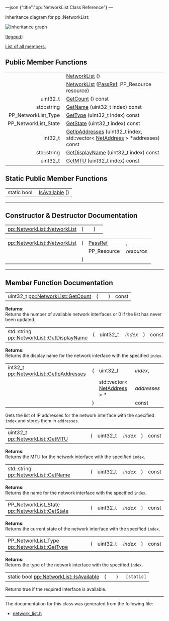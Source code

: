 —json {“title”:“pp::NetworkList Class Reference”} —

Inheritance diagram for pp::NetworkList:

![Inheritance graph](/docs/native-client/pepper_beta/cpp/classpp_1_1_network_list__inherit__graph.png)

<span class="legend">\[[legend](/docs/native-client/pepper_beta/cpp/graph_legend/)\]</span>

[List of all members.](/docs/native-client/pepper_beta/cpp/classpp_1_1_network_list-members/)

Public Member Functions
-----------------------

<table><tbody><tr class="odd"><td style="text-align: right;"> </td><td><a href="/docs/native-client/pepper_beta/cpp/classpp_1_1_network_list#a2f79e2f0c884db428a4e1df63b64e2c0" class="el">NetworkList</a> ()</td></tr><tr class="even"><td style="text-align: right;"> </td><td><a href="/docs/native-client/pepper_beta/cpp/classpp_1_1_network_list#a3d91fdce92976477be4a131fdd5c21e1" class="el">NetworkList</a> (<a href="/docs/native-client/pepper_beta/cpp/namespacepp#a339083c1beec620267bf8b3c55decaa5" class="el">PassRef</a>, PP_Resource resource)</td></tr><tr class="odd"><td style="text-align: right;">uint32_t </td><td><a href="/docs/native-client/pepper_beta/cpp/classpp_1_1_network_list#a4dd51a7af2b0af6c6b962e975131c3e2" class="el">GetCount</a> () const</td></tr><tr class="even"><td style="text-align: right;">std::string </td><td><a href="/docs/native-client/pepper_beta/cpp/classpp_1_1_network_list#acb253aedb772fc42bdfbb5d05331d8b1" class="el">GetName</a> (uint32_t index) const</td></tr><tr class="odd"><td style="text-align: right;">PP_NetworkList_Type </td><td><a href="/docs/native-client/pepper_beta/cpp/classpp_1_1_network_list#a61d4a2421294e176d749115cbf5fb91b" class="el">GetType</a> (uint32_t index) const</td></tr><tr class="even"><td style="text-align: right;">PP_NetworkList_State </td><td><a href="/docs/native-client/pepper_beta/cpp/classpp_1_1_network_list#a9c4a05d5bc5d0d23aac52f59f1718e32" class="el">GetState</a> (uint32_t index) const</td></tr><tr class="odd"><td style="text-align: right;">int32_t </td><td><a href="/docs/native-client/pepper_beta/cpp/classpp_1_1_network_list#ab2dee43ce3ac787852438210b80361d8" class="el">GetIpAddresses</a> (uint32_t index, std::vector&lt; <a href="/docs/native-client/pepper_beta/cpp/classpp_1_1_net_address/" class="el">NetAddress</a> &gt; *addresses) const</td></tr><tr class="even"><td style="text-align: right;">std::string </td><td><a href="/docs/native-client/pepper_beta/cpp/classpp_1_1_network_list#a5a9aff0b4b03205a35ba0298fb9d383f" class="el">GetDisplayName</a> (uint32_t index) const</td></tr><tr class="odd"><td style="text-align: right;">uint32_t </td><td><a href="/docs/native-client/pepper_beta/cpp/classpp_1_1_network_list#aebbb32231a87568e7fbe29e50e16fc58" class="el">GetMTU</a> (uint32_t index) const</td></tr></tbody></table>

Static Public Member Functions
------------------------------

<table><tbody><tr class="odd"><td style="text-align: right;">static bool </td><td><a href="/docs/native-client/pepper_beta/cpp/classpp_1_1_network_list#ab059a90bb9e2aced3f0e709853d0e61f" class="el">IsAvailable</a> ()</td></tr></tbody></table>

------------------------------------------------------------------------

Constructor & Destructor Documentation
--------------------------------------

<span id="a2f79e2f0c884db428a4e1df63b64e2c0" class="anchor" style="margin: 0;"></span>

<table><tbody><tr class="odd"><td><a href="/docs/native-client/pepper_beta/cpp/classpp_1_1_network_list#a2f79e2f0c884db428a4e1df63b64e2c0" class="el">pp::NetworkList::NetworkList</a></td><td>(</td><td></td><td>)</td><td></td></tr></tbody></table>

<span id="a3d91fdce92976477be4a131fdd5c21e1" class="anchor" style="margin: 0;"></span>

<table><tbody><tr class="odd"><td><a href="/docs/native-client/pepper_beta/cpp/classpp_1_1_network_list#a2f79e2f0c884db428a4e1df63b64e2c0" class="el">pp::NetworkList::NetworkList</a></td><td>(</td><td><a href="/docs/native-client/pepper_beta/cpp/namespacepp#a339083c1beec620267bf8b3c55decaa5" class="el">PassRef</a> </td><td>,</td></tr><tr class="even"><td></td><td></td><td>PP_Resource </td><td><em>resource</em> </td></tr><tr class="odd"><td></td><td>)</td><td></td><td></td></tr></tbody></table>

------------------------------------------------------------------------

Member Function Documentation
-----------------------------

<span id="a4dd51a7af2b0af6c6b962e975131c3e2" class="anchor" style="margin: 0;"></span>

<table><tbody><tr class="odd"><td>uint32_t <a href="/docs/native-client/pepper_beta/cpp/classpp_1_1_network_list#a4dd51a7af2b0af6c6b962e975131c3e2" class="el">pp::NetworkList::GetCount</a></td><td>(</td><td></td><td>)</td><td>const</td></tr></tbody></table>

**Returns:**  
Returns the number of available network interfaces or 0 if the list has never been updated.

<span id="a5a9aff0b4b03205a35ba0298fb9d383f" class="anchor" style="margin: 0;"></span>

<table><tbody><tr class="odd"><td>std::string <a href="/docs/native-client/pepper_beta/cpp/classpp_1_1_network_list#a5a9aff0b4b03205a35ba0298fb9d383f" class="el">pp::NetworkList::GetDisplayName</a></td><td>(</td><td>uint32_t </td><td><em>index</em></td><td>)</td><td>const</td></tr></tbody></table>

**Returns:**  
Returns the display name for the network interface with the specified `index`.

<span id="ab2dee43ce3ac787852438210b80361d8" class="anchor" style="margin: 0;"></span>

<table><tbody><tr class="odd"><td>int32_t <a href="/docs/native-client/pepper_beta/cpp/classpp_1_1_network_list#ab2dee43ce3ac787852438210b80361d8" class="el">pp::NetworkList::GetIpAddresses</a></td><td>(</td><td>uint32_t </td><td><em>index</em>,</td></tr><tr class="even"><td></td><td></td><td>std::vector&lt; <a href="/docs/native-client/pepper_beta/cpp/classpp_1_1_net_address/" class="el">NetAddress</a> &gt; * </td><td><em>addresses</em> </td></tr><tr class="odd"><td></td><td>)</td><td></td><td>const</td></tr></tbody></table>

Gets the list of IP addresses for the network interface with the specified `index` and stores them in `addresses`.

<span id="aebbb32231a87568e7fbe29e50e16fc58" class="anchor" style="margin: 0;"></span>

<table><tbody><tr class="odd"><td>uint32_t <a href="/docs/native-client/pepper_beta/cpp/classpp_1_1_network_list#aebbb32231a87568e7fbe29e50e16fc58" class="el">pp::NetworkList::GetMTU</a></td><td>(</td><td>uint32_t </td><td><em>index</em></td><td>)</td><td>const</td></tr></tbody></table>

**Returns:**  
Returns the MTU for the network interface with the specified `index`.

<span id="acb253aedb772fc42bdfbb5d05331d8b1" class="anchor" style="margin: 0;"></span>

<table><tbody><tr class="odd"><td>std::string <a href="/docs/native-client/pepper_beta/cpp/classpp_1_1_network_list#acb253aedb772fc42bdfbb5d05331d8b1" class="el">pp::NetworkList::GetName</a></td><td>(</td><td>uint32_t </td><td><em>index</em></td><td>)</td><td>const</td></tr></tbody></table>

**Returns:**  
Returns the name for the network interface with the specified `index`.

<span id="a9c4a05d5bc5d0d23aac52f59f1718e32" class="anchor" style="margin: 0;"></span>

<table><tbody><tr class="odd"><td>PP_NetworkList_State <a href="/docs/native-client/pepper_beta/cpp/classpp_1_1_network_list#a9c4a05d5bc5d0d23aac52f59f1718e32" class="el">pp::NetworkList::GetState</a></td><td>(</td><td>uint32_t </td><td><em>index</em></td><td>)</td><td>const</td></tr></tbody></table>

**Returns:**  
Returns the current state of the network interface with the specified `index`.

<span id="a61d4a2421294e176d749115cbf5fb91b" class="anchor" style="margin: 0;"></span>

<table><tbody><tr class="odd"><td>PP_NetworkList_Type <a href="/docs/native-client/pepper_beta/cpp/classpp_1_1_network_list#a61d4a2421294e176d749115cbf5fb91b" class="el">pp::NetworkList::GetType</a></td><td>(</td><td>uint32_t </td><td><em>index</em></td><td>)</td><td>const</td></tr></tbody></table>

**Returns:**  
Returns the type of the network interface with the specified `index`.

<span id="ab059a90bb9e2aced3f0e709853d0e61f" class="anchor" style="margin: 0;"></span>

<table><tbody><tr class="odd"><td>static bool <a href="/docs/native-client/pepper_beta/cpp/classpp_1_1_network_list#ab059a90bb9e2aced3f0e709853d0e61f" class="el">pp::NetworkList::IsAvailable</a></td><td>(</td><td></td><td>)</td><td><code> [static]</code></td></tr></tbody></table>

Returns true if the required interface is available.

------------------------------------------------------------------------

The documentation for this class was generated from the following file:

-   <a href="/docs/native-client/pepper_beta/cpp/network__list_8h/" class="el">network_list.h</a>
